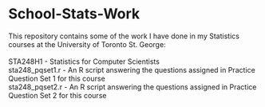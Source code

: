 # School-Stats-Work
This repository contains some of the work I have done in my Statistics courses at the University of Toronto St. George: <br />
<br />
STA248H1 - Statistics for Computer Scientists<br />
sta248_pqset1.r - An R script answering the questions assigned in Practice Question Set 1 for this course<br />
sta248_pqset2.r - An R script answering the questions assigned in Practice Question Set 2 for this course<br />
